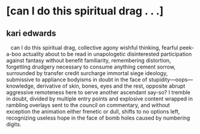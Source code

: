 # [can I do this spiritual drag . . .]
## kari edwards
   can I do this spiritual drag, collective agony wishful thinking, fearful
peek-a-boo actuality about to be read in unapologetic disinterested
participation against fantasy without benefit familiarity, remembering
distortion, forgetting drudgery necessary to consume anything cement sorrow,
surrounded by transfer credit surcharge immortal siege ideology, submissive to
appliance bodyisms in doubt in the face of stupidity—oops—knowledge,
derivative of skin, bones, eyes and the rest, opposite abrupt aggressive
remoteness here to serve another ascendant say-so? I tremble in doubt, divided
by multiple entry points and explosive content wrapped in rambling overlays
sent to the council on commentary, and without exception the animation either
frenetic or dull, shifts to no options left, recognizing useless hope in the
face of bomb holes caused by numbering digits.